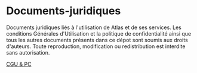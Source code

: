 # Documents-juridiques
Documents juridiques liés à l'utilisation de Atlas et de ses services.
Les conditions Générales d'Utilisation et la politique de confidentialité ainsi que tous les autres documents présents dans ce dépot sont soumis aux droits d'auteurs. Toute reproduction, modification ou redistribution est interdite sans autorisation.

[CGU & PC](./CGU-PC-ATLAS-CORP.pdf)
